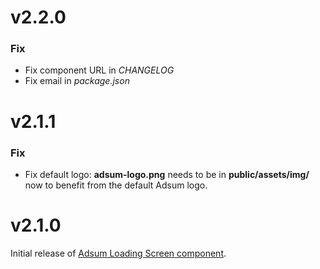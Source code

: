 # v2.2.0
### Fix
- Fix component URL in *CHANGELOG*
- Fix email in *package.json*

# v2.1.1
### Fix
- Fix default logo: **adsum-logo.png** needs to be in **public/assets/img/** now
to benefit from the default Adsum logo.

# v2.1.0
Initial release of [Adsum Loading Screen component](https://github.com/adactiveasia/adsum-react-components/tree/master/packages/adsum-loadingScreen).
